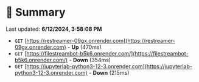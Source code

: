 # 📖 Summary
Last updated: **6/12/2024, 3:58:08 PM**

- `GET` [https://restreamer-09gx.onrender.com](https://restreamer-09gx.onrender.com) - **Up** (470ms)
- `GET` [https://filestreambot-b5k6.onrender.com/](https://filestreambot-b5k6.onrender.com/) - **Down** (354ms)
- `GET` [https://jupyterlab-python3-12-3.onrender.com](https://jupyterlab-python3-12-3.onrender.com) - **Down** (215ms)

